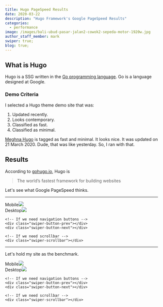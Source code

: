 ```yaml
---
title: Hugo PageSpeed Results
date: 2020-03-22
description: "Hugo Framework's Google PageSpeed Results"
categories:
  - performance
image: /images/bali-ubud-pasar-jalan2-cowok2-sepeda-motor-1920w.jpg
author_staff_member: mark
swiper: true;
blog: true;
---
```

## What is Hugo

Hugo is a SSG written in the [Go programming language](https://golang.org/). Go is a language designed at Google.

### Demo Criteria

I selected a Hugo theme demo site that was:

1. Updated recently.
2. Looks contemporary.
3. Classified as fast.
4. Classified as minimal.

[Meghna Hugo](https://themes.gohugo.io/meghna-hugo/) is tagged as fast and minimal. It looks nice. It was updated on 21 March 2020. Dude, that was like yesterday. So, I ran with that.

## Results

According to [gohugo.io](https://gohugo.io/), Hugo is

<blockquote>The world’s fastest framework for building websites</blockquote>

Let's see what Google PageSpeed thinks.

---

<!-- Slider main container -->
<div class="swiper-container">
    <!-- Additional required wrapper -->
    <div class="swiper-wrapper">
        <!-- Slides -->
        <div class="swiper-slide">Mobile<img src="/images/hugo/hugo-demo-PageSpeed-mob-22mar2020.png"></div>
        <div class="swiper-slide">Desktop<img src="/images/hugo/hugo-demo-PageSpeed-dt-22mar2020.png"></div>
    </div>
    <!-- If we need pagination -->
    <div class="swiper-pagination"></div>

    <!-- If we need navigation buttons -->
    <div class="swiper-button-prev"></div>
    <div class="swiper-button-next"></div>

    <!-- If we need scrollbar -->
    <div class="swiper-scrollbar"></div>
</div>

---

Let's hold my site as the benchmark.


<!-- Slider main container -->
<div class="swiper-container">
    <!-- Additional required wrapper -->
    <div class="swiper-wrapper">
        <!-- Slides -->
        <div class="swiper-slide">Mobile<img src="/images/cme-cc/cme-cc-PageSpeed-mob-15mar2020.png"></div>
        <div class="swiper-slide">Desktop<img src="/images/cme-cc/cme-cc-PageSpeed-dt-15mar2020.png"></div>
    </div>
    <!-- If we need pagination -->
    <div class="swiper-pagination"></div>

    <!-- If we need navigation buttons -->
    <div class="swiper-button-prev"></div>
    <div class="swiper-button-next"></div>

    <!-- If we need scrollbar -->
    <div class="swiper-scrollbar"></div>
</div>
